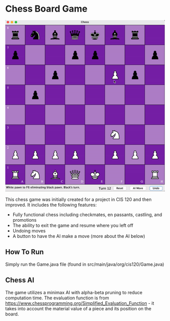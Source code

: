 # Chess Board Game

![alt text](https://github.com/Amayzing24/Chess/blob/main/files/chess%20gif.gif "Chess Demo")

This chess game was initially created for a project in CIS 120 and then improved. It includes the following features:
- Fully functional chess including checkmates, en passants, castling, and promotions
- The ability to exit the game and resume where you left off
- Undoing moves
- A button to have the AI make a move (more about the AI below)

## How To Run

Simply run the Game.java file (found in src/main/java/org/cis120/Game.java)

## Chess AI

The game utilizes a minimax AI with alpha-beta pruning to reduce computation time. The evaluation function is from https://www.chessprogramming.org/Simplified_Evaluation_Function - it takes into account the material value of a piece and its position on the board.
